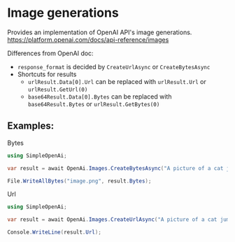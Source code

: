 # Image generations

Provides an implementation of OpenAI API's image generations.
https://platform.openai.com/docs/api-reference/images

Differences from OpenAI doc:
- `response_format` is decided by `CreateUrlAsync` or `CreateBytesAsync`
- Shortcuts for results
  - `urlResult.Data[0].Url` can be replaced with `urlResult.Url` or `urlResult.GetUrl(0)`
  - `base64Result.Data[0].Bytes` can be replaced with `base64Result.Bytes` or `urlResult.GetBytes(0)`

## Examples:
Bytes
```csharp
using SimpleOpenAi;

var result = await OpenAi.Images.CreateBytesAsync("A picture of a cat jumping.", model:"dall-e-3");

File.WriteAllBytes("image.png", result.Bytes);
```
Url
```csharp
using SimpleOpenAi;

var result = await OpenAi.Images.CreateUrlAsync("A picture of a cat jumping.", model:"dall-e-3");

Console.WriteLine(result.Url);
```